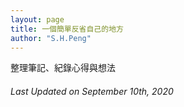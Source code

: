 ```yaml
---
layout: page
title: 一個簡單反省自己的地方
author: "S.H.Peng"
---
```


整理筆記、紀錄心得與想法

###### Last Updated on September 10th, 2020